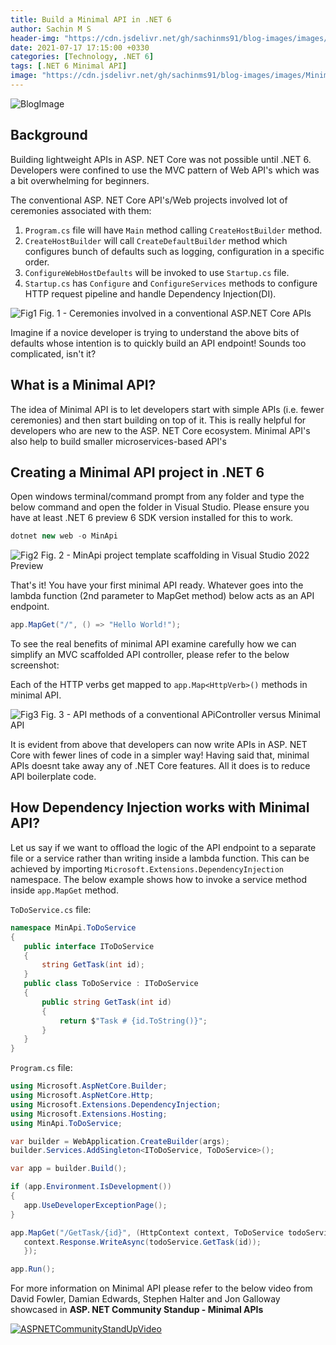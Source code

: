 ```yaml
---
title: Build a Minimal API in .NET 6
author: Sachin M S
header-img: "https://cdn.jsdelivr.net/gh/sachinms91/blog-images/images/MinimalAPI/BlogPostHeader.jpg"
date: 2021-07-17 17:15:00 +0330
categories: [Technology, .NET 6]
tags: [.NET 6 Minimal API]
image: "https://cdn.jsdelivr.net/gh/sachinms91/blog-images/images/MinimalAPI/BlogPostHeader.jpg"
---
```


 ![BlogImage](https://cdn.jsdelivr.net/gh/sachinms91/blog-images/images/MinimalAPI/BlogPostHeader.png)

## Background

Building lightweight APIs in ASP\. NET Core was not possible until .NET 6. Developers were confined to use the MVC pattern of Web API's which was a bit overwhelming for beginners.

The conventional ASP\. NET Core API's/Web projects involved lot of ceremonies associated with them:

1. ```Program.cs``` file will have ```Main``` method calling ```CreateHostBuilder``` method.
2. ```CreateHostBuilder``` will call ```CreateDefaultBuilder``` method which configures bunch of defaults such as logging, configuration in a specific order.
3. ```ConfigureWebHostDefaults``` will be invoked to use ```Startup.cs``` file. 
4. ```Startup.cs``` has ```Configure``` and ```ConfigureServices``` methods to configure HTTP request pipeline and handle Dependency Injection(DI).

 ![Fig1](https://cdn.jsdelivr.net/gh/sachinms91/blog-images/images/MinimalAPI/Cermonies.PNG)
  Fig. 1 - Ceremonies involved in a conventional ASP\.NET Core APIs
 
Imagine if a novice developer is trying to understand the above bits of defaults whose intention is to quickly build an API endpoint! Sounds too complicated, isn't it?

## What is a Minimal API?

The idea of Minimal API is to let developers start with simple APIs (i.e. fewer ceremonies) and then start building on top of it. This is really helpful for developers who are new to the ASP\. NET Core ecosystem.
Minimal API's also help to build  smaller microservices-based API's 

## Creating a Minimal API  project in .NET 6

Open windows terminal/command prompt from any folder and type the below command and open the folder in Visual Studio. Please ensure you have at least .NET 6 preview 6 SDK version installed for this to work.

```csharp
dotnet new web -o MinApi
```
 ![Fig2](https://cdn.jsdelivr.net/gh/sachinms91/blog-images/images/MinimalAPI/MinApiProject.PNG)
  Fig. 2 - MinApi project template scaffolding in Visual Studio 2022 Preview

That's it! You have your first minimal API ready. Whatever goes into the lambda function (2nd parameter to MapGet method) below acts as an API endpoint.  

```cs
app.MapGet("/", () => "Hello World!");
```

To see the real benefits of minimal API examine carefully how we can simplify an MVC scaffolded API controller, please refer to the below screenshot: 

Each of the HTTP verbs get mapped to ```app.Map<HttpVerb>()``` methods in minimal API.

 ![Fig3](https://cdn.jsdelivr.net/gh/sachinms91/blog-images/images/MinimalAPI/ApiControllerVersusMinimalApi.PNG)
  Fig. 3 - API methods of a conventional APiController versus Minimal API

It is evident from above that developers can now write APIs in ASP\. NET Core with fewer lines of code in a simpler way! Having said that, minimal APIs doesnt take away any of .NET Core features. All it does is to reduce API boilerplate code. 
## How Dependency Injection works with Minimal API?
Let us say if we want to offload the logic of the API endpoint to a separate file or a service rather than writing inside a lambda function. This can be achieved by importing ```Microsoft.Extensions.DependencyInjection``` namespace. The below example shows how to invoke a service method inside ```app.MapGet``` method. 
 
 ```ToDoService.cs``` file: 
 ```cs
 namespace MinApi.ToDoService
{
    public interface IToDoService
    {
        string GetTask(int id);
    }
    public class ToDoService : IToDoService
    {
        public string GetTask(int id)
        {
            return $"Task # {id.ToString()}";
        }
    }
}
 ```
 
 ```Program.cs``` file:
 ```csharp
 using Microsoft.AspNetCore.Builder;
using Microsoft.AspNetCore.Http;
using Microsoft.Extensions.DependencyInjection;
using Microsoft.Extensions.Hosting;
using MinApi.ToDoService;

var builder = WebApplication.CreateBuilder(args);
builder.Services.AddSingleton<IToDoService, ToDoService>();   

var app = builder.Build();

if (app.Environment.IsDevelopment())
{
    app.UseDeveloperExceptionPage();
}

app.MapGet("/GetTask/{id}", (HttpContext context, ToDoService todoService, int id) => {
    context.Response.WriteAsync(todoService.GetTask(id));
    });

app.Run();
 ```
For more information on Minimal API please refer to the below video from David Fowler, Damian Edwards, Stephen Halter and Jon Galloway showcased in **ASP\. NET Community Standup - Minimal APIs**

[![ASPNETCommunityStandUpVideo](https://cdn.jsdelivr.net/gh/sachinms91/blog-images/images/MinimalAPI/YTVideoThumbnail.jpg )](https://www.youtube.com/watch?v=enAskgcF0c0) 